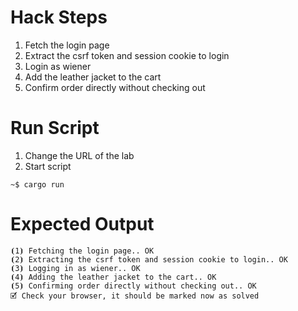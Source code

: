 # Hack Steps

1. Fetch the login page
2. Extract the csrf token and session cookie to login
3. Login as wiener
4. Add the leather jacket to the cart
5. Confirm order directly without checking out

# Run Script

1. Change the URL of the lab
2. Start script

```
~$ cargo run
```

# Expected Output

```
⦗1⦘ Fetching the login page.. OK
⦗2⦘ Extracting the csrf token and session cookie to login.. OK
⦗3⦘ Logging in as wiener.. OK
⦗4⦘ Adding the leather jacket to the cart.. OK
⦗5⦘ Confirming order directly without checking out.. OK
🗹 Check your browser, it should be marked now as solved
```
